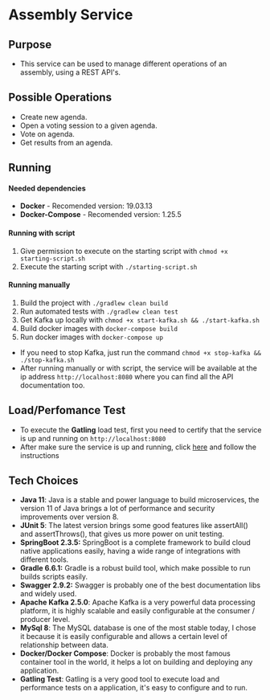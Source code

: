 # Assembly Service

## Purpose 

- This service can be used to manage different operations of an assembly, using a REST API's.

## Possible Operations

- Create new agenda.
- Open a voting session to a given agenda.
- Vote on agenda.
- Get results from an agenda.

## Running

#### Needed dependencies

- **Docker** - Recomended version: 19.03.13
- **Docker-Compose** - Recomended version: 1.25.5

#### Running with script

1. Give permission to execute on the starting script with ```chmod +x starting-script.sh```
2. Execute the starting script with ```./starting-script.sh```

#### Running manually

1. Build the project with ```./gradlew clean build```
2. Run automated tests with ```./gradlew clean test```
3. Get Kafka up locally with ```chmod +x start-kafka.sh && ./start-kafka.sh```
4. Build docker images with ```docker-compose build```
5. Run docker images with ```docker-compose up```

- If you need to stop Kafka, just run the command ```chmod +x stop-kafka && ./stop-kafka.sh```
- After running manually or with script, the service will be available at the ip address ```http://localhost:8080``` where you can find all the API documentation too.

## Load/Perfomance Test

- To execute the **Gatling** load test, first you need to certify that the service is up and running on ```http://localhost:8080```
- After make sure the service is up and running, click [here](/stress-test) and follow the instructions

## Tech Choices

- **Java 11**: Java is a stable and power language to build microservices, the version 11 of Java brings a lot of performance and security improvements over version 8.
- **JUnit 5**: The latest version brings some good features like assertAll() and assertThrows(), that gives us more power on unit testing. 
- **SpringBoot 2.3.5:** SpringBoot is a complete framework to build cloud native applications easily, having a wide range of integrations with different tools.  
- **Gradle 6.6.1:** Gradle is a robust build tool, which make possible to run builds scripts easily.
- **Swagger 2.9.2:** Swagger is probably one of the best documentation libs and widely used.
- **Apache Kafka 2.5.0**: Apache Kafka is a very powerful data processing platform, it is highly scalable and easily configurable at the consumer / producer level. 
- **MySql 8**: The MySQL database is one of the most stable today, I chose it because it is easily configurable and allows a certain level of relationship between data.
- **Docker/Docker Compose**: Docker is probably the most famous container tool in the world, it helps a lot on building and deploying any application. 
- **Gatling Test**: Gatling is a very good tool to execute load and performance tests on a application, it's easy to configure and to run.
